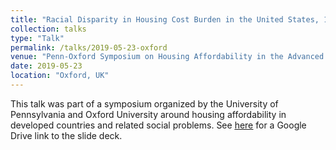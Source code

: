 ```yaml
---
title: "Racial Disparity in Housing Cost Burden in the United States, 1980-2017"
collection: talks
type: "Talk"
permalink: /talks/2019-05-23-oxford
venue: "Penn-Oxford Symposium on Housing Affordability in the Advanced Economies"
date: 2019-05-23
location: "Oxford, UK"
---
```


This talk was part of a symposium organized by the University of Pennsylvania and Oxford University around housing affordability in developed countries and related social problems. See [<ins>here</ins>](https://drive.google.com/file/d/16-Pxqtf9x06xr2IchY80MiPC_T7FLLIX/view?usp=sharing) for a Google Drive link to the slide deck.
